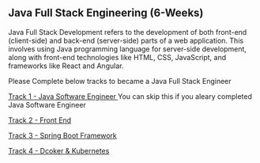 ## Java Full Stack Engineering (6-Weeks)


Java Full Stack Development refers to the development of both front-end (client-side) and back-end (server-side) parts of a web application. This involves using Java programming language for server-side development, along with front-end technologies like HTML, CSS, JavaScript, and frameworks like React and Angular.


Please Complete below tracks to became a Java Full Stack Engineer

[Track 1 - Java Software Engineer ](https://github.com/vasuyepuru/Java-Software-Engineer)  You can skip this if you aleary completed Java Software Engineer 

[Track 2 - Front End]()

[Track 3 - Spring Boot Framework]()

[Track 4 - Dcoker & Kubernetes]()


